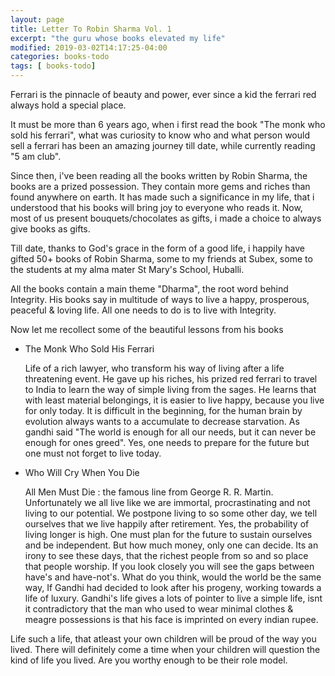 ```yaml
---
layout: page
title: Letter To Robin Sharma Vol. 1
excerpt: "the guru whose books elevated my life"
modified: 2019-03-02T14:17:25-04:00
categories: books-todo
tags: [ books-todo]
---
```



Ferrari is the pinnacle of beauty and power, ever since a kid the ferrari red always hold a special place.

It must be more than 6 years ago, when i first read the book "The monk who sold his ferrari", what was curiosity to know
who and what person would sell a ferrari has been an amazing journey till date, while currently reading "5 am club".

Since then, i've been reading all the books written by Robin Sharma, the books are a prized possession. They contain more gems
and riches than found anywhere on earth. It has made such a significance in my life, that i understood that his books will
bring joy to everyone who reads it. Now, most of us present bouquets/chocolates as gifts, i made a choice to always give books
as gifts.

Till date, thanks to God's grace in the form of a good life, i happily have gifted 50+ books of Robin Sharma,
some to my friends at Subex, some to the students at my alma mater St Mary's School, Huballi.

All the books contain a main theme "Dharma", the root word behind Integrity.
His books say in multitude of ways to live a happy, prosperous, peaceful & loving life. All one needs to do is to live with Integrity.

Now let me recollect some of the beautiful lessons from his books

* The Monk Who Sold His Ferrari

  Life of a rich lawyer, who transform his way of living after a life threatening event. He gave up his riches, his prized red ferrari to travel to India to learn the way of simple living from the sages.
  He learns that with least material belongings, it is easier to live happy, because you live for only today. It is difficult in the beginning, for the human brain by evolution always wants to a accumulate to decrease starvation. As gandhi said "The world is enough for all our needs, but it can never be enough for ones greed". Yes, one needs to prepare for the future but one must not forget to live today.

* Who Will Cry When You Die

  All Men Must Die : the famous line from George R. R. Martin. Unfortunately we all live like we are immortal, procrastinating and not living to our potential. We postpone living to so some other day, we tell ourselves that we live happily after retirement. Yes, the probability of living longer is high. One must plan for the future to sustain ourselves and be independent. But how much money, only one can decide. Its an irony to see these days, that the richest people from so and so place that people worship. If you look closely you will see the gaps between have's and have-not's. What do you think, would the world be the same way, If Gandhi had decided to look after his progeny, working towards a life of luxury. Gandhi's life gives a lots of pointer to live a simple life, isnt it contradictory that the man who used to wear minimal clothes & meagre possessions is that his face is imprinted on every indian rupee.

Life such a life, that atleast your own children will be proud of the way you lived. There will definitely come a time when your children will question the kind of life you lived. Are you worthy enough to be their role model.
